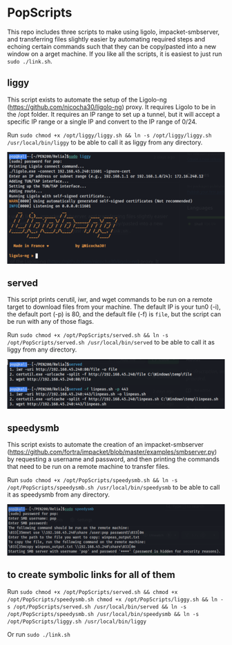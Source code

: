 # PopScripts
This repo includes three scripts to make using ligolo, impacket-smbserver, and transferring files slightly easier by automating required steps and echoing certain commands such that they can be copy/pasted into a new window on a arget machine. If you like all the scripts, it is easiest to just run `sudo ./link.sh`. 


## liggy
This script exists to automate the setup of the Ligolo-ng (https://github.com/nicocha30/ligolo-ng) proxy. It requires Ligolo to be in the /opt folder. It requires an IP range to set up a tunnel, but it will accept a specific IP range or a single IP and convert to the IP range of 0/24. 

Run `sudo chmod +x /opt/liggy/liggy.sh && ln -s /opt/liggy/liggy.sh /usr/local/bin/liggy` to be able to call it as liggy from any directory. 

![](Images/liggy.png)
## served
This script prints cerutil, iwr, and wget commands to be run on a remote target to download files from your machine. The default IP is your tun0 (-i), the default port (-p) is 80, and the default file (-f) is `file`, but the script can be run with any of those flags. 

Run `sudo chmod +x /opt/PopScripts/served.sh && ln -s /opt/PopScripts/served.sh /usr/local/bin/served` to be able to call it as liggy from any directory. 

![](Images/served.png)

## speedysmb

This script exists to automate the creation of an impacket-smbserver (https://github.com/fortra/impacket/blob/master/examples/smbserver.py) by requesting a username and password, and then printing the commands that need to be run on a remote machine to transfer files. 

Run `sudo chmod +x /opt/PopScripts/speedysmb.sh && ln -s /opt/PopScripts/speedysmb.sh /usr/local/bin/speedysmb` to be able to call it as speedysmb from any directory.

![](Images/speedysmb.png)
## to create symbolic links for all of them

Run `sudo chmod +x /opt/PopScripts/served.sh && chmod +x /opt/PopScripts/speedysmb.sh chmod +x /opt/PopScripts/liggy.sh && ln -s /opt/PopScripts/served.sh /usr/local/bin/served && ln -s /opt/PopScripts/speedysmb.sh /usr/local/bin/speedysmb && ln -s /opt/PopScripts/liggy.sh /usr/local/bin/liggy`

Or run `sudo ./link.sh`


